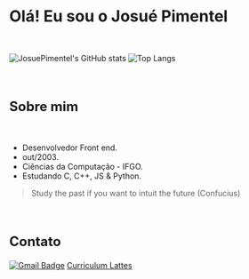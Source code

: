 <h1>Olá! Eu sou o Josué Pimentel</h1><br>

![JosuePimentel's GitHub stats](https://github-readme-stats.vercel.app/api?username=JosuePimentel&show_icons=true&theme=dark&include_all_commits=true&locale=pt-br&hide=prs,contribs)
![Top Langs](https://github-readme-stats.vercel.app/api/top-langs/?username=JosuePimentel&layout=compact&locale=pt-br&theme=dark)

<br>

<h2 style="font-size:1.7em;">Sobre mim</h2><br>

* Desenvolvedor Front end.  
* out/2003.
* Ciências da Computação - IFGO.
* Estudando C, C++, JS & Python.

> Study the past if you want to intuit the future (Confucius)

<br>

<h2 style="font-size:1.7em;">Contato</h2>

[![Gmail Badge](https://img.shields.io/badge/-Gmail-fff?style=for-the-badge&logo=Gmail&logoColor=D3000B&link=mailto:josue.farias.pimentel@gmail.com)](mailto:josue.farias.pimentel@gmail.com)
[Curriculum Lattes](http://lattes.cnpq.br/5249378468689122)

<br>
